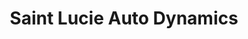 ---
title: "Saint Lucie Auto Dynamics"
url: /port-st-lucie/saint-lucie-auto-dynamics/
shop: car repair
---